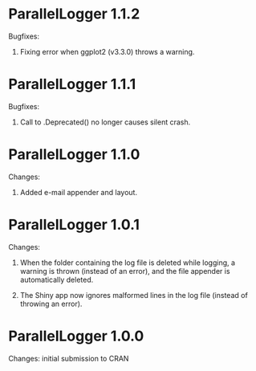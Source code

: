 ParallelLogger 1.1.2
=====================

Bugfixes:

1. Fixing error when ggplot2 (v3.3.0) throws a warning.

ParallelLogger 1.1.1
=====================

Bugfixes:

1. Call to .Deprecated() no longer causes silent crash.

ParallelLogger 1.1.0
=====================

Changes:

1. Added e-mail appender and layout.


ParallelLogger 1.0.1
=====================

Changes:

1. When the folder containing the log file is deleted while logging, a warning is thrown (instead of an error), and the file appender is automatically deleted.

2. The Shiny app now ignores malformed lines in the log file (instead of throwing an error).


ParallelLogger 1.0.0
=====================

Changes: initial submission to CRAN
